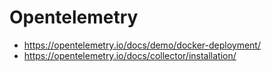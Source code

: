 # Opentelemetry
- https://opentelemetry.io/docs/demo/docker-deployment/
- https://opentelemetry.io/docs/collector/installation/